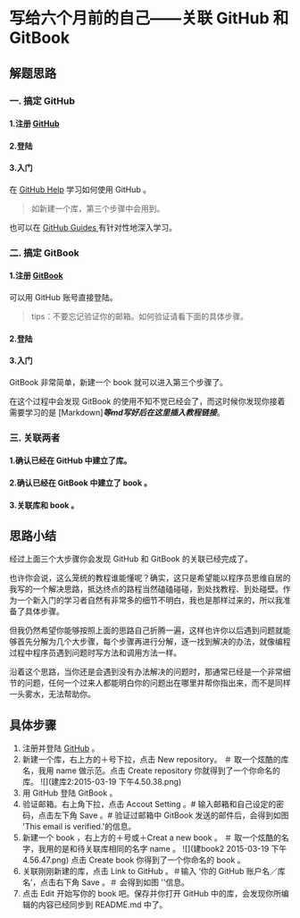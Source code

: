 # 写给六个月前的自己——关联 GitHub 和 GitBook
## 解题思路
### 一. 搞定 GitHub 
#### 1.注册  [GitHub](https://github.com) 
#### 2.登陆
#### 3.入门
在 [GitHub Help](https://help.github.com) 学习如何使用 GitHub 。
> 如新建一个库，第三个步骤中会用到。 

也可以在 [GitHub Guides ](https://guides.github.com) 有针对性地深入学习。
### 二. 搞定 GitBook
#### 1.注册 [GitBook](https://www.gitbook.com)
可以用 GitHub 账号直接登陆。

>tips：不要忘记验证你的邮箱。如何验证请看下面的具体步骤。

#### 2.登陆
#### 3.入门
GitBook 非常简单，新建一个 book 就可以进入第三个步骤了。

在这个过程中会发现 GitBook 的使用不知不觉已经会了，而这时候你发现你接着需要学习的是 [Markdown]***等md写好后在这里插入教程链接***。

### 三. 关联两者
#### 1.确认已经在 GitHub 中建立了库。
#### 2.确认已经在 GitBook 中建立了 book 。
#### 3.关联库和 book 。
## 思路小结
经过上面三个大步骤你会发现 GitHub 和 GitBook 的关联已经完成了。

也许你会说，这么笼统的教程谁能懂呢？确实，这只是希望能以程序员思维自居的我写的一个解决思路，抵达终点的路程当然磕磕碰碰，到处找教程、到处碰壁。作为一个新入门的学习者自然有非常多的细节不明白，我也是那样过来的，所以我准备了具体步骤。

但我仍然希望你能够按照上面的思路自己折腾一遍，这样也许你以后遇到问题就能够首先分解为几个大步骤，每个步骤再进行分解，逐一找到解决的办法，就像编程过程中程序员遇到问题时写方法和调用方法一样。

沿着这个思路，当你还是会遇到没有办法解决的问题时，那通常已经是一个非常细节的问题，任何一个过来人都能明白你的问题出在哪里并帮你指出来，而不是同样一头雾水，无法帮助你。
## 具体步骤
1. 注册并登陆 [GitHub](https://github.com) 。 
2. 新建一个库，右上方的＋号下拉，点击 New repository。 ＃   取一个炫酷的库名，我用 name 做示范。点击 Create repository 你就得到了一个你命名的库。 ![](建库2:2015-03-19 下午4.50.38.png) 
3. 用 GitHub 登陆 GitBook 。
4. 验证邮箱。右上角下拉，点击 Accout Setting 。# 输入邮箱和自己设定的密码，点击左下角 Save 。# 验证过邮箱中 GitBook 发送的邮件后，会得到如图    'This email is verified.'的信息。
5. 新建一个 book ，右上方的＋号或＋Creat a new book 。 ＃    取一个炫酷的名字，我用的是和待关联库相同的名字 name 。  ![](建book2 2015-03-19 下午4.56.47.png)    点击 Create book 你得到了一个你命名的 book 。
6. 关联刚刚新建的库，点击 Link to GitHub 。＃输入 ‘你的 GitHub 账户名／库名’，点击右下角 Save 。＃ 会得到如图 ''信息。
7. 点击 Edit 开始写你的 book 吧。保存并你打开 GitHub 中的库，会发现你所编辑的内容已经同步到 README.md 中了。
